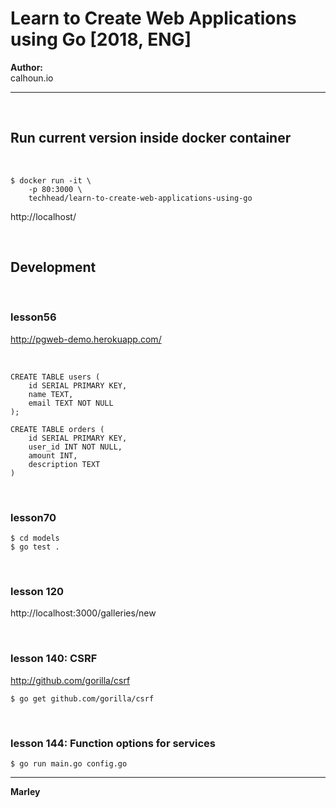 # Learn to Create Web Applications using Go [2018, ENG]

**Author:**  
calhoun.io

---


<br/>

## Run current version inside docker container

<br/>

```
$ docker run -it \
    -p 80:3000 \
    techhead/learn-to-create-web-applications-using-go
```

http://localhost/

<br/>

## Development

<!--
```
$ go get github.com/pilu/fresh
$ fresh
```
-->

<br/>

### lesson56

http://pgweb-demo.herokuapp.com/

<br/>

    CREATE TABLE users (
        id SERIAL PRIMARY KEY,
        name TEXT,
        email TEXT NOT NULL
    );

    CREATE TABLE orders (
        id SERIAL PRIMARY KEY,
        user_id INT NOT NULL,
        amount INT,
        description TEXT
    )

<br/>

### lesson70

    $ cd models
    $ go test .

<br/>

### lesson 120

http://localhost:3000/galleries/new

<br/>

### lesson 140: CSRF

http://github.com/gorilla/csrf

    $ go get github.com/gorilla/csrf

<br/>

### lesson 144: Function options for services

    $ go run main.go config.go

---

**Marley**

